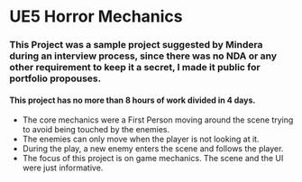 # UE5 Horror Mechanics

### This Project was a sample project suggested by Mindera during an interview process, since there was no NDA or any other requirement to keep it a secret, I made it public for portfolio propouses.


  
 #### This project has no more than 8 hours of work divided in 4 days.


- The core mechanics were a First Person moving around the scene trying to avoid being touched by the enemies.
- The enemies can only move when the player is not looking at it.
- During the play, a new enemy enters the scene and follows the player.
- The focus of this project is on game mechanics. The scene and the UI were just informative.
